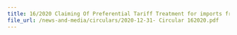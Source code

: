 ```yaml
---
title: 16/2020 Claiming Of Preferential Tariff Treatment for imports from the United Kingdom to Singapore under the United Kingdom Singapore Free Trade Agreement (UKSFTA)
file_url: /news-and-media/circulars/2020-12-31- Circular 162020.pdf
---
```

